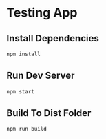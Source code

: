 # Testing App



## Install Dependencies
```bash
npm install 
```

## Run Dev Server
```bash
npm start
```

## Build To Dist Folder
```bash
npm run build
```
